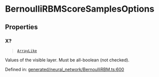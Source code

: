# BernoulliRBMScoreSamplesOptions

## Properties

### X?

> [`ArrayLike`](../types/ArrayLike.md)

Values of the visible layer. Must be all-boolean (not checked).

Defined in:  [generated/neural\_network/BernoulliRBM.ts:600](https://github.com/transitive-bullshit/scikit-learn-ts/blob/92ab806/packages/sklearn/src/generated/neural_network/BernoulliRBM.ts#L600)
